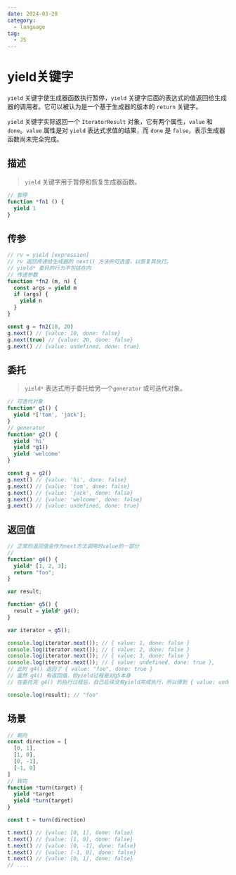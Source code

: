 ```yaml
---
date: 2024-03-28
category:
  - language
tag:
  - JS
---
```


# yield关键字

`yield` 关键字使生成器函数执行暂停，`yield` 关键字后面的表达式的值返回给生成器的调用者。它可以被认为是一个基于生成器的版本的 `return` 关键字。

`yield` 关键字实际返回一个 `IteratorResult` 对象，它有两个属性，`value` 和 `done`。`value` 属性是对 `yield` 表达式求值的结果，而 `done` 是 `false`，表示生成器函数尚未完全完成。

## 描述

> `yield` 关键字用于暂停和恢复生成器函数。

```js
// 暂停
function *fn1 () {
  yield 1
}
```

## 传参

```js
// rv = yield [expression]
// rv 返回传递给生成器的 next() 方法的可选值，以恢复其执行。
// yield* 委托的行为不包括在内
// 传递参数
function *fn2 (m, n) {
  const args = yield m
  if (args) {
    yield n
  }
}

const g = fn2(10, 20)
g.next() // {value: 10, done: false}
g.next(true) // {value: 20, done: false}
g.next() // {value: undefined, done: true}
```

## 委托

> `yield*` 表达式用于委托给另一个`generator` 或可迭代对象。

```js
// 可迭代对象
function* g1() {
  yield *['tom', 'jack'];
}
// generator
function* g2() {
  yield 'hi'
  yield *g1()
  yield 'welcome'
}

const g = g2()
g.next() // {value: 'hi', done: false}
g.next() // {value: 'tom', done: false}
g.next() // {value: 'jack', done: false}
g.next() // {value: 'welcome', done: false}
g.next() // {value: undefined, done: true}
```

## 返回值

```js
// 正常的返回值会作为next方法调用时value的一部分
//
function* g4() {
  yield* [1, 2, 3];
  return "foo";
}

var result;

function* g5() {
  result = yield* g4();
}

var iterator = g5();

console.log(iterator.next()); // { value: 1, done: false }
console.log(iterator.next()); // { value: 2, done: false }
console.log(iterator.next()); // { value: 3, done: false }
console.log(iterator.next()); // { value: undefined, done: true },
// 此时 g4() 返回了 { value: "foo", done: true }
// 虽然 g4() 有返回值，但yield过程是对g5本身
// 在委托完 g4() 的执行过程后，自己后续没有yield完成执行，所以得到 { value: undefined, done: true }

console.log(result); // "foo"
```

## 场景

```js
// 朝向
const direction = [
  [0, 1],
  [1, 0],
  [0, -1],
  [-1, 0]
]
// 转向
function *turn(target) {
  yield *target
  yield *turn(target)
}

const t = turn(direction)

t.next() // {value: [0, 1], done: false}
t.next() // {value: [1, 0], done: false}
t.next() // {value: [0, -1], done: false}
t.next() // {value: [-1, 0], done: false}
t.next() // {value: [0, 1], done: false}
// ....
```
